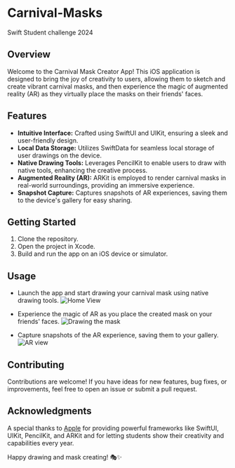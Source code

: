 # Carnival-Masks
Swift Student challenge 2024

## Overview

Welcome to the Carnival Mask Creator App! This iOS application is designed to bring the joy of creativity to users, allowing them to sketch and create vibrant carnival masks, and then experience the magic of augmented reality (AR) as they virtually place the masks on their friends' faces.

## Features

- **Intuitive Interface:** Crafted using SwiftUI and UIKit, ensuring a sleek and user-friendly design.
- **Local Data Storage:** Utilizes SwiftData for seamless local storage of user drawings on the device.
- **Native Drawing Tools:** Leverages PencilKit to enable users to draw with native tools, enhancing the creative process.
- **Augmented Reality (AR):** ARKit is employed to render carnival masks in real-world surroundings, providing an immersive experience.
- **Snapshot Capture:** Captures snapshots of AR experiences, saving them to the device's gallery for easy sharing.

## Getting Started

1. Clone the repository.
2. Open the project in Xcode.
3. Build and run the app on an iOS device or simulator.

## Usage

- Launch the app and start drawing your carnival mask using native drawing tools. ![Home View](./images/IMG_0475.PNG)

- Experience the magic of AR as you place the created mask on your friends' faces. ![Drawing the mask](./images/IMG_0476.PNG)
  
- Capture snapshots of the AR experience, saving them to your gallery. ![AR view](./images/IMG_D1B057E86448-1.jpeg)

## Contributing

Contributions are welcome! If you have ideas for new features, bug fixes, or improvements, feel free to open an issue or submit a pull request.

## Acknowledgments

A special thanks to [Apple](https://developer.apple.com/) for providing powerful frameworks like SwiftUI, UIKit, PencilKit, and ARKit and for letting students show their creativity and capabilities every year.

Happy drawing and mask creating! 🎭✨
